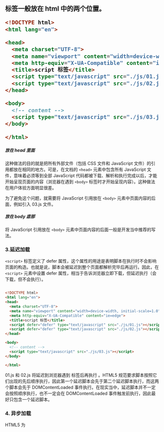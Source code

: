 ## <script> 标签

对于我们来说 `<script>` 标签是比较熟悉的，他最大的作用就是加载 JavaScript 代码，其中有两种方式，**内联方式**和**外置方式** 。所谓的内联方式就是在 html 文件中通过 `<script> </script>` 直接引入，而外置方式就是将 JavaScript 代码写在外部的一个文件里面，在 html 文件中通过 `<script>` 标签的 src 属性引入。这两种方式，外置方式明显好于内联方式，主要表现在已下几点：

* **可维护性**：外置 Javascript 文件可以被多个页面调用而不用在每个页面上反复地书写.如果有需要改变的部分,你只需要在一处修改即可.所以外置JavaScript 导致代码工作量减少,进而使得维护手续也更加方便。

* **关注点分离**：将 JavaScript 封装在外部的.js文件遵循了关注点分离的法则.总体来说,分离 HTML,CSS 和 JavaScript 从而让我们更容易操纵他们.而且如果是多名开发者同步工作的话,这样也更方便。

* **表现性**：外置 JavaScript 文件可以被浏览器缓存住,但是内联 JavaScript 在每次页面加载的哦时候都会被重新加载。

### 1. <script> 标签属性

* **async**：可选。表示应该立即下载脚本，下载完以后立即执行，但不应妨碍页面中的其他操作，比如下载其他资源或等待加载其他脚本。只对外部脚本文件有效。
* **charset**：可选。表示通过 src 属性指定的代码的字符集。由于大多数浏览器会忽略它的值，因此这个属性很少有人用。
* **defer** ：可选。表示脚本可以延迟到文档完全被解析和显示之后再执行。只对外部脚本文件有效。IE7 及更早版本对嵌入脚本也支持这个属性。
* **language** ：已废弃。原来用于表示编写代码使用的脚本语言（如 JavaScript 、 JavaScript1.2或 VBScript ）。大多数浏览器会忽略这个属性，因此也没有必要再用了。
* **src** ：可选。表示包含要执行代码的外部文件。
* **type** ：可选。可以看成是 language 的替代属性；表示编写代码使用的脚本语言的内容类型（也称为 MIME 类型）。虽然 text/javascript 和 text/ecmascript 都已经不被推荐使用，但人们一直以来使用的都还是 text/javascript 。实际上，服务器在传送 JavaScript 文件时使用的 MIME 类型通常是 application/x–javascript ，但在 type 中设置这个值却可能导致脚本被忽略。另外，在非IE浏览器中还可以使用以下值： application/javascript 和 application/ecmascript 。考虑到约定俗成和最大限度的浏览器兼容性，目前 type 属性的值依旧还是 text/javascript 。不过，这个属性并不是必需的，如果没有指定这个属性，则其默认值仍为text/javascript 。

### 2. <script> 标签 加载 JavaScript 的顺序

<script> </script> 标签一般放在 html 中的两个位置。

``` html
<!DOCTYPE html>
<html lang="en">

<head>
  <meta charset="UTF-8">
  <meta name="viewport" content="width=device-width, initial-scale=1.0">
  <meta http-equiv="X-UA-Compatible" content="ie=edge">
  <title>script 标签</title>
  <script type="text/javascript" src="./js/01.js"></script>
  <script type="text/javascript" src="./js/02.js"></script>
</head>

<body>
  <!-- content -->
  <script type="text/javascript" src="./js/03.js"></script>
</body>

</html>
```

##### 放在 head 里面

这种做法的目的就是把所有外部文件（包括 CSS 文件和 JavaScript 文件）的引用都放在相同的地方。可是，在文档的 `<head>` 元素中包含所有 JavaScript 文件，意味着必须等到全部 JavaScript 代码都被下载、解析和执行完成以后，才能开始呈现页面的内容（浏览器在遇到 `<body>` 标签时才开始呈现内容）。这种做法在用户体验方面明显很差。

为了避免这个问题，就需要将 JavaScript 引用放在 `<body>` 元素中页面内容的后面，例如引入 03.js 文件。

##### 放在 body 底部

将 JavaScript 引用放在 `<body>` 元素中页面内容的后面一般是开发当中推荐的写法。

### 3.延迟加载

`<script>` 标签定义了 defer 属性，这个属性的用途是表明脚本在执行时不会影响页面的构造。也就是说，脚本会被延迟到整个页面都解析完毕后再运行。因此，在 `<script>` 元素中设置 defer 属性，相当于告诉浏览器立即下载，但延迟执行（会下载，但不会执行）。

``` html

<!DOCTYPE html>
<html lang="en">
<head>
  <meta charset="UTF-8">
  <meta name="viewport" content="width=device-width, initial-scale=1.0">
  <meta http-equiv="X-UA-Compatible" content="ie=edge">
  <title>script 标签</title>
  <script defer="defer" type="text/javascript" src="./js/01.js"></script>
  <script defer="defer" type="text/javascript" src="./js/02.js"></script>
</head>

<body>
  <!-- content -->
  <script type="text/javascript" src="./js/03.js"></script>
</body>

</html>
```
01.js 和 02.js 将延迟到浏览器遇到 </html> 标签后再执行 。HTML5 规范要求脚本按照它们出现的先后顺序执行，因此第一个延迟脚本会先于第二个延迟脚本执行，而这两个脚本会先于 DOMContentLoaded 事件执行。在现实当中，延迟脚本并不一定会按照顺序执行，也不一定会在 DOMContentLoaded 事件触发前执行，因此最好只包含一个延迟脚本。

### 4. 异步加载

HTML5 为 <script> 元素定义了 async 属性。这个属性与 defer 属性类似，都用于改变处理脚本的行为。同样与 defer 类似， async 只适用于外部脚本文件，并告诉浏览器立即下载文件。但与 defer 不同的是，标记为 async 的脚本并不保证按照指定它们的先后顺序执行，一旦下载完后立即执行，即尽快执行。例如：

``` html

<!DOCTYPE html>
<html lang="en">
<head>
  <meta charset="UTF-8">
  <meta name="viewport" content="width=device-width, initial-scale=1.0">
  <meta http-equiv="X-UA-Compatible" content="ie=edge">
  <title>script 标签</title>
  <script async type="text/javascript" src="./js/01.js"></script>
  <script async type="text/javascript" src="./js/02.js"></script>
</head>

<body>
  <!-- content -->
  <script type="text/javascript" src="./js/03.js"></script>
</body>

</html>
```
02.js 可能会在 01.js 之前执行，确保两者之间互不依赖非常重要。另外一点需要注意的是指定 async 属性的目的是不让页面等待两个脚本下载和执行，从而异步加载页面其他内容。为此，建议异步脚本不要在加载期间修改 DOM。

### 5.建议
建议的方式是把 `<script>` 写在 `<body>` 底部，如果需要使用百度谷歌分析或者不蒜子等独立库时可以使用 async 属性，若你的 `<script>` 标签必须写在`<head>` 头部内可以使用 defer 属性防止页面加载阻塞。